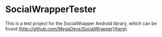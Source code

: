 SocialWrapperTester
===================

This is a test project for the SocialWrapper Android library, which can be found [http://github.com/MegaDevs/SocialWrapper](here).
